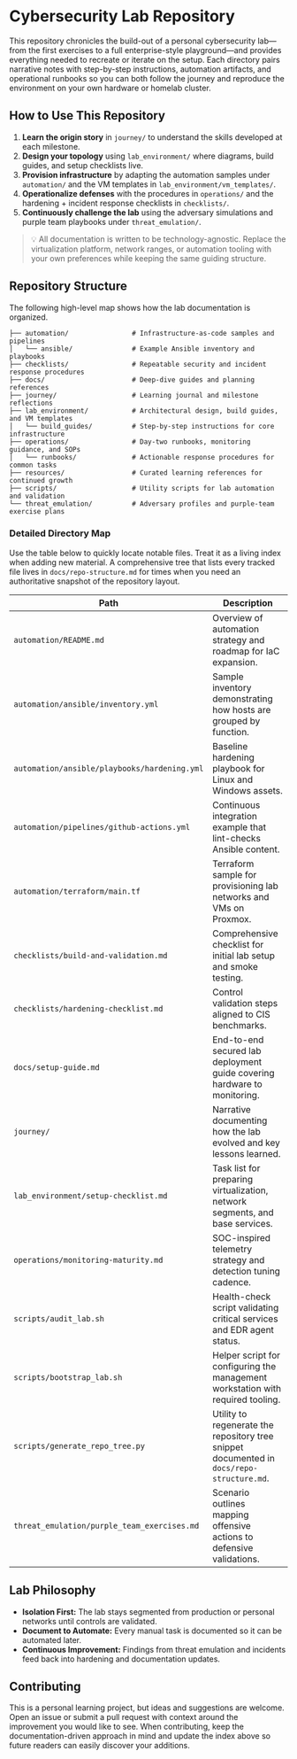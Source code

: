 # Cybersecurity Lab Repository

This repository chronicles the build-out of a personal cybersecurity lab—from the first exercises to a full enterprise-style
playground—and provides everything needed to recreate or iterate on the setup. Each directory pairs narrative notes with
step-by-step instructions, automation artifacts, and operational runbooks so you can both follow the journey and reproduce the
environment on your own hardware or homelab cluster.

## How to Use This Repository

1. **Learn the origin story** in `journey/` to understand the skills developed at each milestone.
2. **Design your topology** using `lab_environment/` where diagrams, build guides, and setup checklists live.
3. **Provision infrastructure** by adapting the automation samples under `automation/` and the VM templates in
   `lab_environment/vm_templates/`.
4. **Operationalize defenses** with the procedures in `operations/` and the hardening + incident response checklists in
   `checklists/`.
5. **Continuously challenge the lab** using the adversary simulations and purple team playbooks under `threat_emulation/`.

> 💡 All documentation is written to be technology-agnostic. Replace the virtualization platform, network ranges, or
> automation tooling with your own preferences while keeping the same guiding structure.

## Repository Structure

The following high-level map shows how the lab documentation is organized.

```text
├── automation/                # Infrastructure-as-code samples and pipelines
│   └── ansible/               # Example Ansible inventory and playbooks
├── checklists/                # Repeatable security and incident response procedures
├── docs/                      # Deep-dive guides and planning references
├── journey/                   # Learning journal and milestone reflections
├── lab_environment/           # Architectural design, build guides, and VM templates
│   └── build_guides/          # Step-by-step instructions for core infrastructure
├── operations/                # Day-two runbooks, monitoring guidance, and SOPs
│   └── runbooks/              # Actionable response procedures for common tasks
├── resources/                 # Curated learning references for continued growth
├── scripts/                   # Utility scripts for lab automation and validation
└── threat_emulation/          # Adversary profiles and purple-team exercise plans
```

### Detailed Directory Map

Use the table below to quickly locate notable files. Treat it as a living index when adding new material. A comprehensive
tree that lists every tracked file lives in `docs/repo-structure.md` for times when you need an authoritative snapshot of the
repository layout.

| Path | Description |
| ---- | ----------- |
| `automation/README.md` | Overview of automation strategy and roadmap for IaC expansion. |
| `automation/ansible/inventory.yml` | Sample inventory demonstrating how hosts are grouped by function. |
| `automation/ansible/playbooks/hardening.yml` | Baseline hardening playbook for Linux and Windows assets. |
| `automation/pipelines/github-actions.yml` | Continuous integration example that lint-checks Ansible content. |
| `automation/terraform/main.tf` | Terraform sample for provisioning lab networks and VMs on Proxmox. |
| `checklists/build-and-validation.md` | Comprehensive checklist for initial lab setup and smoke testing. |
| `checklists/hardening-checklist.md` | Control validation steps aligned to CIS benchmarks. |
| `docs/setup-guide.md` | End-to-end secured lab deployment guide covering hardware to monitoring. |
| `journey/` | Narrative documenting how the lab evolved and key lessons learned. |
| `lab_environment/setup-checklist.md` | Task list for preparing virtualization, network segments, and base services. |
| `operations/monitoring-maturity.md` | SOC-inspired telemetry strategy and detection tuning cadence. |
| `scripts/audit_lab.sh` | Health-check script validating critical services and EDR agent status. |
| `scripts/bootstrap_lab.sh` | Helper script for configuring the management workstation with required tooling. |
| `scripts/generate_repo_tree.py` | Utility to regenerate the repository tree snippet documented in `docs/repo-structure.md`. |
| `threat_emulation/purple_team_exercises.md` | Scenario outlines mapping offensive actions to defensive validations. |

## Lab Philosophy

- **Isolation First:** The lab stays segmented from production or personal networks until controls are validated.
- **Document to Automate:** Every manual task is documented so it can be automated later.
- **Continuous Improvement:** Findings from threat emulation and incidents feed back into hardening and documentation updates.

## Contributing

This is a personal learning project, but ideas and suggestions are welcome. Open an issue or submit a pull request with context
around the improvement you would like to see. When contributing, keep the documentation-driven approach in mind and update the
index above so future readers can easily discover your additions.
